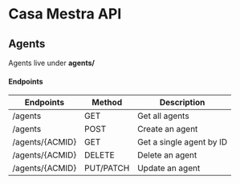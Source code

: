 # Casa Mestra API

## Agents

Agents live under **agents/**

#### Endpoints

Endpoints | Method | Description
----------|-------|-----
/agents | GET | Get all agents
/agents | POST | Create an agent
/agents/{ACMID} | GET | Get a single agent by ID
/agents/{ACMID} | DELETE | Delete an agent
/agents/{ACMID} | PUT/PATCH | Update an agent